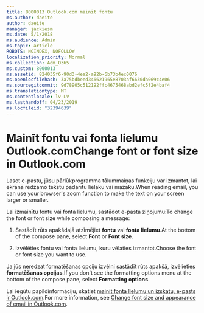 ```yaml
---
title: 8000013 Outlook.com mainīt fontu
ms.author: daeite
author: daeite
manager: jackiesm
ms.date: 5/1/2018
ms.audience: Admin
ms.topic: article
ROBOTS: NOINDEX, NOFOLLOW
localization_priority: Normal
ms.collection: Adm_O365
ms.custom: 8000013
ms.assetid: 824035f6-90d3-4ea2-a92b-6b73b4ec0076
ms.openlocfilehash: 3a75bdbeed346621965e8703af6630da069c4e06
ms.sourcegitcommit: 9d78905c512192ffc4675468abd2efc5f2e4baf4
ms.translationtype: MT
ms.contentlocale: lv-LV
ms.lasthandoff: 04/23/2019
ms.locfileid: "32394639"
---
```

# <a name="change-font-or-font-size-in-outlookcom"></a><span data-ttu-id="96752-102">Mainīt fontu vai fonta lielumu Outlook.com</span><span class="sxs-lookup"><span data-stu-id="96752-102">Change font or font size in Outlook.com</span></span>

<span data-ttu-id="96752-103">Lasot e-pastu, jūsu pārlūkprogramma tālummaiņas funkciju var izmantot, lai ekrānā redzamo tekstu padarītu lielāku vai mazāku.</span><span class="sxs-lookup"><span data-stu-id="96752-103">When reading email, you can use your browser's zoom function to make the text on your screen larger or smaller.</span></span>
  
<span data-ttu-id="96752-104">Lai izmainītu fontu vai fonta lielumu, sastādot e-pasta ziņojumu:</span><span class="sxs-lookup"><span data-stu-id="96752-104">To change the font or font size while composing a message:</span></span>
  
1. <span data-ttu-id="96752-105">Sastādīt rūts apakšdaļā atzīmējiet **fontu** vai **fonta lielumu**.</span><span class="sxs-lookup"><span data-stu-id="96752-105">At the bottom of the compose pane, select **Font** or **Font size**.</span></span>
    
2. <span data-ttu-id="96752-106">Izvēlēties fontu vai fonta lielumu, kuru vēlaties izmantot.</span><span class="sxs-lookup"><span data-stu-id="96752-106">Choose the font or font size you want to use.</span></span>
    
<span data-ttu-id="96752-107">Ja jūs neredzat formatēšanas opciju izvēlni sastādīt rūts apakšā, izvēlieties **formatēšanas opcijas**.</span><span class="sxs-lookup"><span data-stu-id="96752-107">If you don't see the formatting options menu at the bottom of the compose pane, select **Formatting options**.</span></span>
  
<span data-ttu-id="96752-108">Lai iegūtu papildinformāciju, skatiet [mainīt fonta lielumu un izskatu, e-pasts ir Outlook.com](https://go.microsoft.com/fwlink/p/?linkid=873130).</span><span class="sxs-lookup"><span data-stu-id="96752-108">For more information, see [Change font size and appearance of email in Outlook.com](https://go.microsoft.com/fwlink/p/?linkid=873130).</span></span>
  

